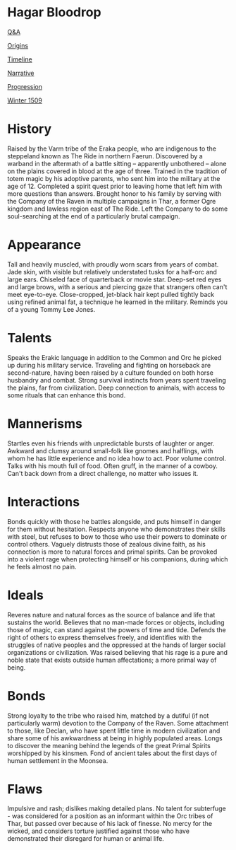 # Hagar Bloodrop

[Q&A](Q%26A.md)

[Origins](Origins.md)

[Timeline](Timeline.md)

[Narrative](Narrative.md)

[Progression](Progression.md)

[Winter 1509](Winter%201509.md)

# History

Raised by the Varm tribe of the Eraka people, who are indigenous to the steppeland known as The Ride in northern Faerun. Discovered by a warband in the aftermath of a battle sitting – apparently unbothered – alone on the plains covered in blood at the age of three. Trained in the tradition of totem magic by his adoptive parents, who sent him into the military at the age of 12. Completed a spirit quest prior to leaving home that left him with more questions than answers. Brought honor to his family by serving with the Company of the Raven in multiple campaigns in Thar, a former Ogre kingdom and lawless region east of The Ride. Left the Company to do some soul-searching at the end of a particularly brutal campaign.

# Appearance

Tall and heavily muscled, with proudly worn scars from years of combat. Jade skin, with visible but relatively understated tusks for a half-orc and large ears. Chiseled face of quarterback or movie star. Deep-set red eyes and large brows, with a serious and piercing gaze that strangers often can't meet eye-to-eye. Close-cropped, jet-black hair kept pulled tightly back using refined animal fat, a technique he learned in the military. Reminds you of a young Tommy Lee Jones.

# Talents

Speaks the Erakic language in addition to the Common and Orc he picked up during his military service. Traveling and fighting on horseback are second-nature, having been raised by a culture founded on both horse husbandry and combat. Strong survival instincts from years spent traveling the plains, far from civilization. Deep connection to animals, with access to some rituals that can enhance this bond.

# Mannerisms

Startles even his friends with unpredictable bursts of laughter or anger. Awkward and clumsy around small-folk like gnomes and halflings, with whom he has little experience and no idea how to act. Poor volume control. Talks with his mouth full of food. Often gruff, in the manner of a cowboy. Can't back down from a direct challenge, no matter who issues it.

# Interactions

Bonds quickly with those he battles alongside, and puts himself in danger for them without hesitation. Respects anyone who demonstrates their skills with steel, but refuses to bow to those who use their powers to dominate or control others. Vaguely distrusts those of zealous divine faith, as his connection is more to natural forces and primal spirits. Can be provoked into a violent rage when protecting himself or his companions, during which he feels almost no pain.

# Ideals

Reveres nature and natural forces as the source of balance and life that sustains the world. Believes that no man-made forces or objects, including those of magic, can stand against the powers of time and tide. Defends the right of others to express themselves freely, and identifies with the struggles of native peoples and the oppressed at the hands of larger social organizations or civilization. Was raised believing that his rage is a pure and noble state that exists outside human affectations; a more primal way of being.

# Bonds

Strong loyalty to the tribe who raised him, matched by a dutiful (if not particularly warm) devotion to the Company of the Raven. Some attachment to those, like Declan, who have spent little time in modern civilization and share some of his awkwardness at being in highly populated areas. Longs to discover the meaning behind the legends of the great Primal Spirits worshipped by his kinsmen. Fond of ancient tales about the first days of human settlement in the Moonsea.

# Flaws

Impulsive and rash; dislikes making detailed plans. No talent for subterfuge - was considered for a position as an informant within the Orc tribes of Thar, but passed over because of his lack of finesse. No mercy for the wicked, and considers torture justified against those who have demonstrated their disregard for human or animal life.